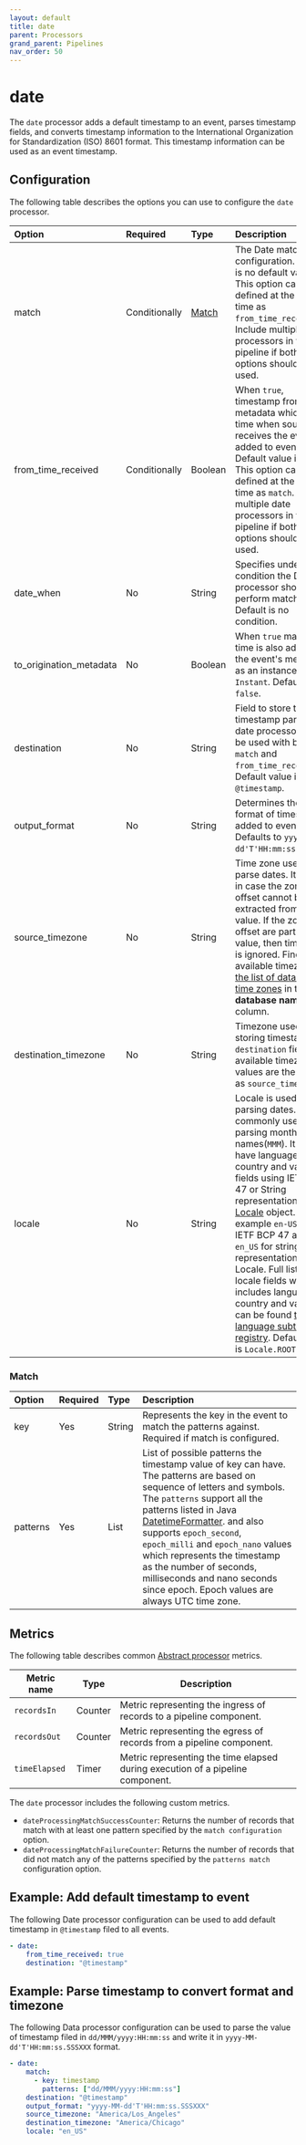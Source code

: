 ```yaml
---
layout: default
title: date
parent: Processors
grand_parent: Pipelines
nav_order: 50
---
```


# date


The `date` processor adds a default timestamp to an event, parses timestamp fields, and converts timestamp information to the International Organization for Standardization (ISO) 8601 format. This timestamp information can be used as an event timestamp.

## Configuration

The following table describes the options you can use to configure the `date` processor.

Option | Required | Type | Description
:--- | :--- |:----------------| :---
match | Conditionally | [Match](#Match) | The Date match configuration. There is no default value. This option cannot be defined at the same time as `from_time_received`. Include multiple date processors in your pipeline if both options should be used.
from_time_received | Conditionally | Boolean         | When `true`, timestamp from event metadata which is the time when source receives the event is added to event data. Default value is `false`. This option cannot be defined at the same time as `match`. Include multiple date processors in your pipeline if both options should be used.
date_when | No | String          | Specifies under what condition the Date processor should perform matching. Default is no condition.
to_origination_metadata | No | Boolean         | When `true` matched time is also added to the event's metadata as an instance of `Instant`. Defaults to `false`.
destination | No | String          | Field to store the timestamp parsed by date processor. It can be used with both `match` and `from_time_received`. Default value is `@timestamp`.
output_format | No | String          | Determines the format of timestamp added to event. Defaults to `yyyy-MM-dd'T'HH:mm:ss.SSSXXX`.
source_timezone | No | String          | Time zone used to parse dates. It is used in case the zone or offset cannot be extracted from the value. If the zone or offset are part of the value, then timezone is ignored. Find all the available timezones [the list of database time zones](https://en.wikipedia.org/wiki/List_of_tz_database_time_zones#List) in the **TZ database name** column.
destination_timezone | No | String          | Timezone used for storing timestamp in `destination` field. The available timezone values are the same as `source_timestamp`.
locale | No | String          | Locale is used for parsing dates. It's commonly used for parsing month names(`MMM`). It can have language, country and variant fields using IETF BCP 47 or String representation of [Locale](https://docs.oracle.com/javase/8/docs/api/java/util/Locale.html) object. For example `en-US` for IETF BCP 47 and `en_US` for string representation of Locale. Full list of locale fields which includes language, country and variant can be found [the language subtag registry](https://www.iana.org/assignments/language-subtag-registry/language-subtag-registry). Default value is `Locale.ROOT`.

### Match
Option | Required | Type | Description
:--- |:---------|:--------| :---
key | Yes      | String | Represents the key in the event to match the patterns against. Required if match is configured. 
patterns | Yes      | List | List of possible patterns the timestamp value of key can have. The patterns are based on sequence of letters and symbols. The `patterns` support all the patterns listed in Java [DatetimeFormatter](https://docs.oracle.com/javase/8/docs/api/java/time/format/DateTimeFormatter.html). and also supports `epoch_second`, `epoch_milli` and `epoch_nano` values which represents the timestamp as the number of seconds, milliseconds and nano seconds since epoch. Epoch values are always UTC time zone.

## Metrics

The following table describes common [Abstract processor](https://github.com/opensearch-project/data-prepper/blob/main/data-prepper-api/src/main/java/org/opensearch/dataprepper/model/processor/AbstractProcessor.java) metrics.

| Metric name | Type | Description |
| ------------- | ---- | -----------|
| `recordsIn` | Counter | Metric representing the ingress of records to a pipeline component. |
| `recordsOut` | Counter | Metric representing the egress of records from a pipeline component. |
| `timeElapsed` | Timer | Metric representing the time elapsed during execution of a pipeline component. |

The `date` processor includes the following custom metrics.

* `dateProcessingMatchSuccessCounter`: Returns the number of records that match with at least one pattern specified by the `match configuration` option.
* `dateProcessingMatchFailureCounter`: Returns the number of records that did not match any of the patterns specified by the `patterns match` configuration option.

## Example: Add default timestamp to event
The following Date processor configuration can be used to add default timestamp in `@timestamp` filed to all events.
```yaml
- date:
    from_time_received: true
    destination: "@timestamp"
```

## Example: Parse timestamp to convert format and timezone
The following Data processor configuration can be used to parse the value of timestamp filed in `dd/MMM/yyyy:HH:mm:ss` and write it in `yyyy-MM-dd'T'HH:mm:ss.SSSXXX` format.
```yaml
- date:
    match:
      - key: timestamp
        patterns: ["dd/MMM/yyyy:HH:mm:ss"] 
    destination: "@timestamp"
    output_format: "yyyy-MM-dd'T'HH:mm:ss.SSSXXX"
    source_timezone: "America/Los_Angeles"
    destination_timezone: "America/Chicago"
    locale: "en_US"
```